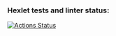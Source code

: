 ### Hexlet tests and linter status:
[![Actions Status](https://github.com/EgorovDV5/rails-project-63/workflows/hexlet-check/badge.svg)](https://github.com/EgorovDV5/rails-project-63/actions)